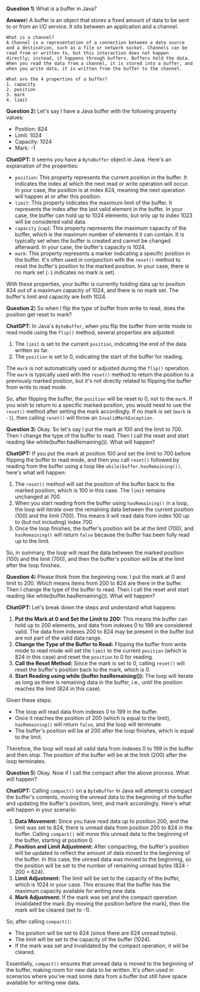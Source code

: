 **Question 1**) What is a buffer in Java?

**Answer**) A buffer is an object that stores a fixed amount of data to be sent to or from an I/O service. It sits between an application and a channel.

    What is a channel?
    A Channel is a representation of a connection between a data source and a destination, such as a file or network socket. Channels can be read from or written to, but this interaction does not happen directly; instead, it happens through buffers. Buffers hold the data. When you read the data from a channel, it is stored into a buffer, and when you write data, it is written from the buffer to the channel.

    What are the 4 properties of a buffer?
    1. capacity
    2. position
    3. mark
    4. limit

**Question 2**) Let's say I have a Java buffer with the following property values:
- Position: 824
- Limit: 1024
- Capacity: 1024
- Mark: -1

**ChatGPT:** It seems you have a `ByteBuffer` object in Java. Here's an explanation of the properties:
- `position`: This property represents the current position in the buffer. It indicates the index at which the next read or write operation will occur. In your case, the position is at index 824, meaning the next operation will happen at or after this position.
- `limit`: This property indicates the maximum limit of the buffer. It represents the index after the last valid element in the buffer. In your case, the buffer can hold up to 1024 elements, but only up to index 1023 will be considered valid data.
- `capacity` (`cap`): This property represents the maximum capacity of the buffer, which is the maximum number of elements it can contain. It is typically set when the buffer is created and cannot be changed afterward. In your case, the buffer's capacity is 1024.
- `mark`: This property represents a marker indicating a specific position in the buffer. It's often used in conjunction with the `reset()` method to reset the buffer's position to the marked position. In your case, there is no mark set (`-1` indicates no mark is set).

With these properties, your buffer is currently holding data up to position 824 out of a maximum capacity of 1024, and there is no mark set. The buffer's limit and capacity are both 1024.

**Question 2**) So when I flip the type of buffer from write to read, does the position get reset to mark?

**ChatGPT:** In Java's `ByteBuffer`, when you flip the buffer from write mode to read mode using the `flip()` method, several properties are adjusted:

1. The `limit` is set to the current `position`, indicating the end of the data written so far.
2. The `position` is set to 0, indicating the start of the buffer for reading.

The `mark` is not automatically used or adjusted during the `flip()` operation. The `mark` is typically used with the `reset()` method to return the position to a previously marked position, but it's not directly related to flipping the buffer from write to read mode.

So, after flipping the buffer, the `position` will be reset to 0, not to the `mark`. If you wish to return to a specific marked position, you would need to use the `reset()` method after setting the mark accordingly. If no mark is set (`mark` is `-1`), then calling `reset()` will throw an `InvalidMarkException`.

**Question 3**) Okay. So let's say I put the mark at 100 and the limit to 700. Then I change the type of the buffer to read. Then I call the reset and start reading like while(buffer.hasRemaining()). What will happen?

**ChatGPT:** If you put the mark at position 100 and set the limit to 700 before flipping the buffer to read mode, and then you call `reset()` followed by reading from the buffer using a loop like `while(buffer.hasRemaining())`, here's what will happen:

1. The `reset()` method will set the position of the buffer back to the marked position, which is 100 in this case. The `limit` remains unchanged at 700.
2. When you start reading from the buffer using `hasRemaining()` in a loop, the loop will iterate over the remaining data between the current position (100) and the limit (700). This means it will read data from index 100 up to (but not including) index 700.
3. Once the loop finishes, the buffer's position will be at the limit (700), and `hasRemaining()` will return `false` because the buffer has been fully read up to the limit.

So, in summary, the loop will read the data between the marked position (100) and the limit (700), and then the buffer's position will be at the limit after the loop finishes.

**Question 4**) Please think from the beginning now. I put the mark at 0 and limit to 200. Which means items from 200 to 824 are there in the buffer. Then I change the type of the buffer to read. Then I call the reset and start reading like while(buffer.hasRemaining()). What will happen?

**ChatGPT:** Let's break down the steps and understand what happens:

1. **Put the Mark at 0 and Set the Limit to 200:** This means the buffer can hold up to 200 elements, and data from indexes 0 to 199 are considered valid. The data from indexes 200 to 824 may be present in the buffer but are not part of the valid data range.
2. **Change the Type of the Buffer to Read:** Flipping the buffer from write mode to read mode will set the `limit` to the current `position` (which is 824 in this case) and reset the `position` to 0 for reading.
3. **Call the Reset Method:** Since the mark is set to 0, calling `reset()` will reset the buffer's position back to the mark, which is 0.
4. **Start Reading using while (buffer.hasRemaining()):** The loop will iterate as long as there is remaining data in the buffer, i.e., until the position reaches the limit (824 in this case).

Given these steps:

- The loop will read data from indexes 0 to 199 in the buffer.
- Once it reaches the position of 200 (which is equal to the limit), `hasRemaining()` will return `false`, and the loop will terminate.
- The buffer's position will be at 200 after the loop finishes, which is equal to the limit.

Therefore, the loop will read all valid data from indexes 0 to 199 in the buffer and then stop. The position of the buffer will be at the limit (200) after the loop terminates.

**Question 5**) Okay. Now if I call the compact after the above process. What will happen?

**ChatGPT:** Calling `compact()` on a `ByteBuffer` in Java will attempt to compact the buffer's contents, moving the unread data to the beginning of the buffer and updating the buffer's position, limit, and mark accordingly. Here's what will happen in your scenario:

1. **Data Movement:** Since you have read data up to position 200, and the limit was set to 824, there is unread data from position 200 to 824 in the buffer. Calling `compact()` will move this unread data to the beginning of the buffer, starting at position 0.
2. **Position and Limit Adjustment:** After compacting, the buffer's position will be updated to reflect the amount of data moved to the beginning of the buffer. In this case, the unread data was moved to the beginning, so the position will be set to the number of remaining unread bytes (824 - 200 = 624).
3. **Limit Adjustment:** The limit will be set to the capacity of the buffer, which is 1024 in your case. This ensures that the buffer has the maximum capacity available for writing new data.
4. **Mark Adjustment:** If the mark was set and the compact operation invalidated the mark (by moving the position before the mark), then the mark will be cleared (set to -1).

So, after calling `compact()`:
- The position will be set to 624 (since there are 624 unread bytes).
- The limit will be set to the capacity of the buffer (1024).
- If the mark was set and invalidated by the compact operation, it will be cleared.

Essentially, `compact()` ensures that unread data is moved to the beginning of the buffer, making room for new data to be written. It's often used in scenarios where you've read some data from a buffer but still have space available for writing new data.

